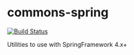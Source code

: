 commons-spring
==============

[![Build Status](https://travis-ci.org/kpavlov/commons-spring.png?branch=master)](https://travis-ci.org/kpavlov/commons-spring)

Utilities to use with SpringFramework 4.x+
